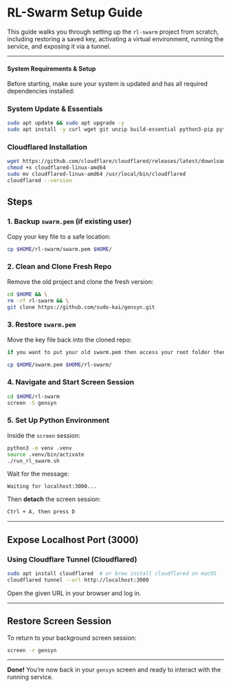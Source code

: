 # RL-Swarm Setup Guide

This guide walks you through setting up the `rl-swarm` project from scratch, including restoring a saved key, activating a virtual environment, running the service, and exposing it via a tunnel.

---

#### **System Requirements & Setup**

Before starting, make sure your system is updated and has all required dependencies installed:

### System Update & Essentials
```bash
sudo apt update && sudo apt upgrade -y
sudo apt install -y curl wget git unzip build-essential python3-pip python3-venv nodejs screen nano
```

### Cloudflared Installation
```bash
wget https://github.com/cloudflare/cloudflared/releases/latest/download/cloudflared-linux-amd64
chmod +x cloudflared-linux-amd64
sudo mv cloudflared-linux-amd64 /usr/local/bin/cloudflared
cloudflared --version
```

## **Steps**

### 1. Backup `swarm.pem` (if existing user)
Copy your key file to a safe location:
```bash
cp $HOME/rl-swarm/swarm.pem $HOME/
````

### 2. Clean and Clone Fresh Repo
Remove the old project and clone the fresh version:
```bash
cd $HOME && \
rm -rf rl-swarm && \
git clone https://github.com/sudo-kai/gensyn.git
```

### 3. Restore `swarm.pem`
Move the key file back into the cloned repo:
```bash
if you want to put your old swarm.pem then access your root folder then find rl-swarm folder after that put swarm.pem into it
```
```bash
cp $HOME/swarm.pem $HOME/rl-swarm/
```

### 4. Navigate and Start Screen Session
```bash
cd $HOME/rl-swarm
screen -S gensyn
```

### 5. Set Up Python Environment
Inside the `screen` session:
```bash
python3 -m venv .venv
source .venv/bin/activate
./run_rl_swarm.sh
```

Wait for the message:
```
Waiting for localhost:3000...
```

Then **detach** the screen session:
```bash
Ctrl + A, then press D
```

---

## **Expose Localhost Port (3000)**

### Using Cloudflare Tunnel (Cloudflared)
```bash
sudo apt install cloudflared  # or brew install cloudflared on macOS
cloudflared tunnel --url http://localhost:3000
```

Open the given URL in your browser and log in.

---

## **Restore Screen Session**
To return to your background screen session:
```bash
screen -r gensyn
```

---

**Done!** You’re now back in your `gensyn` screen and ready to interact with the running service.
